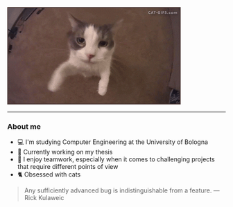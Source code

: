 <!--
**dennnanni/dennnanni** is a ✨ _special_ ✨ repository because its `README.md` (this file) appears on your GitHub profile.

Here are some ideas to get you started:

- 🔭 I’m currently working on ...
- 🌱 I’m currently learning ...
- 👯 I’m looking to collaborate on ...
- 🤔 I’m looking for help with ...
- 💬 Ask me about ...
- 📫 How to reach me: ...
- 😄 Pronouns: ...
- ⚡ Fun fact: ...
-->

<img src="https://github.com/dennnanni/dennnanni/blob/master/cat.gif" alt="Cat kisses everyone that visit my profile"/>

----

### About me
<ul>
	<li>💻 I'm studying Computer Engineering at the University of Bologna</li>
	<li>📜 Currently working on my thesis</li>
	<li>🧠 I enjoy teamwork, especially when it comes to challenging projects that require different points of view</li>
	<li>🐈 Obsessed with cats</li>
</ul>

> Any sufficiently advanced bug is indistinguishable from a feature.
— Rick Kulaweic
